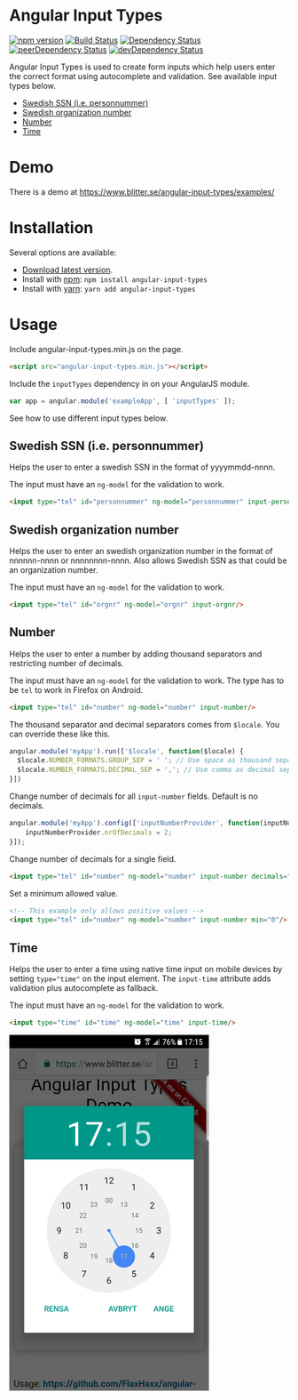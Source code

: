 # Angular Input Types
[![npm version](https://img.shields.io/npm/v/angular-input-types.svg?style=flat-square)](https://www.npmjs.com/package/angular-input-types)
[![Build Status](https://travis-ci.org/FlaxHaxx/angular-input-types.svg)](https://travis-ci.org/FlaxHaxx/angular-input-types)
[![Dependency Status](https://img.shields.io/david/flaxhaxx/angular-input-types.svg?style=flat-square)](https://david-dm.org/flaxhaxx/angular-input-types)
[![peerDependency Status](https://img.shields.io/david/peer/flaxhaxx/angular-input-types.svg?style=flat-square)](https://david-dm.org/flaxhaxx/angular-input-types?type=peer)
[![devDependency Status](https://img.shields.io/david/dev/flaxhaxx/angular-input-types.svg?style=flat-square)](https://david-dm.org/flaxhaxx/angular-input-types?type=dev)

Angular Input Types is used to create form inputs which help users enter the correct format using autocomplete and validation. See available input types below.
- [Swedish SSN (i.e. personnummer)](#swedish-ssn-ie-personnummer)
- [Swedish organization number](#swedish-organization-number)
- [Number](#number)
- [Time](#time)

# Demo

There is a demo at https://www.blitter.se/angular-input-types/examples/

# Installation

Several options are available:
- [Download latest version](https://github.com/FlaxHaxx/angular-input-types/releases/latest).
- Install with [npm](https://www.npmjs.com): `npm install angular-input-types`
- Install with [yarn](https://github.com/yarnpkg/yarn): `yarn add angular-input-types`


# Usage

Include angular-input-types.min.js on the page.

```html
<script src="angular-input-types.min.js"></script>
```

Include the `inputTypes` dependency in on your AngularJS module.

```javascript
var app = angular.module('exampleApp', [ 'inputTypes' ]);
```

See how to use different input types below.

## Swedish SSN (i.e. personnummer)

Helps the user to enter a swedish SSN in the format of yyyymmdd-nnnn.

The input must have an `ng-model` for the validation to work.

```html
<input type="tel" id="personnummer" ng-model="personnummer" input-personnummer/>
```

## Swedish organization number

Helps the user to enter an swedish organization number in the format of nnnnnn-nnnn or nnnnnnnn-nnnn. Also allows Swedish SSN as that could be an organization number.

The input must have an `ng-model` for the validation to work.

```html
<input type="tel" id="orgnr" ng-model="orgnr" input-orgnr/>
```

## Number

Helps the user to enter a number by adding thousand separators and restricting number of decimals.

The input must have an `ng-model` for the validation to work. The type has to be `tel` to work in Firefox on Android.

```html
<input type="tel" id="number" ng-model="number" input-number/>
```

The thousand separator and decimal separators comes from `$locale`. You can override these like this.

```javascript
angular.module('myApp').run(['$locale', function($locale) {
  $locale.NUMBER_FORMATS.GROUP_SEP = ' '; // Use space as thousand separator
  $locale.NUMBER_FORMATS.DECIMAL_SEP = ','; // Use comma as decimal separator
}])
```

Change number of decimals for all `input-number` fields. Default is no decimals.

```javascript
angular.module('myApp').config(['inputNumberProvider', function(inputNumberProvider) {
    inputNumberProvider.nrOfDecimals = 2;
}]);
```

Change number of decimals for a single field.

```html
<input type="tel" id="number" ng-model="number" input-number decimals="2"/>
```

Set a minimum allowed value.

```html
<!-- This example only allows positive values -->
<input type="tel" id="number" ng-model="number" input-number min="0"/>
```

## Time

Helps the user to enter a time using native time input on mobile devices by setting `type="time"` on the input element. The `input-time` attribute adds validation plus autocomplete as fallback.

The input must have an `ng-model` for the validation to work.

```html
<input type="time" id="time" ng-model="time" input-time/>
```

![input-time on Android](https://github.com/FlaxHaxx/angular-input-types/raw/master/examples/gallery/input-time-android.png)
